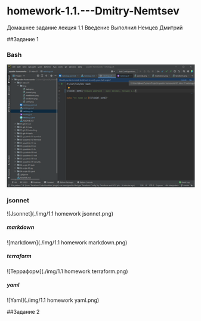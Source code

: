 # homework-1.1.---Dmitry-Nemtsev
Домашнее задание лекция 1.1 Введение
Выполнил Немцев Дмитрий


##Задание 1
### Bash
![123](./img/bash.png)


### jsonnet
![Jsonnet](./img/1.1 homework jsonnet.png)


##### markdown
![markdown](./img/1.1 homework markdown.png)


##### terraform
![Терраформ](./img/1.1 homework terraform.png)


##### yaml
![Yaml](./img/1.1 homework yaml.png)

##Задание 2

